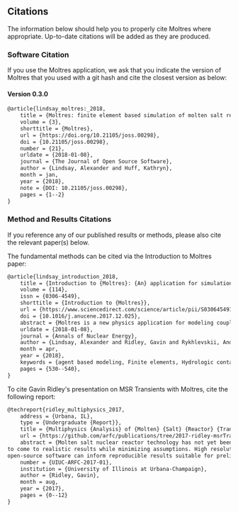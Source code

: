 ## Citations

The information below should help you to properly cite Moltres where appropriate.
Up-to-date citations will be added as they are produced. 

### Software Citation

If you use the Moltres application, we ask that you indicate the version of Moltres that you used with a git hash and cite the closest version as below:


#### Version 0.3.0

```tex
@article{lindsay_moltres:_2018,
    title = {Moltres: finite element based simulation of molten salt reactors},
    volume = {3},
    shorttitle = {Moltres},
    url = {https://doi.org/10.21105/joss.00298},
    doi = {10.21105/joss.00298},
    number = {21},
    urldate = {2018-01-08},
    journal = {The Journal of Open Source Software},
    author = {Lindsay, Alexander and Huff, Kathryn},
    month = jan,
    year = {2018},
    note = {DOI: 10.21105/joss.00298},
    pages = {1--2}
}
```



### Method and Results Citations

If you reference any of our published results or methods, please also cite the
relevant paper(s) below.  

The fundamental methods can be cited via the Introduction to Moltres paper:

```tex
@article{lindsay_introduction_2018,
    title = {Introduction to {Moltres}: {An} application for simulation of {Molten} {Salt} {Reactors}},
    volume = {114},
    issn = {0306-4549},
    shorttitle = {Introduction to {Moltres}},
    url = {https://www.sciencedirect.com/science/article/pii/S0306454917304760},
    doi = {10.1016/j.anucene.2017.12.025},
    abstract = {Moltres is a new physics application for modeling coupled physics in fluid-fuelled, molten salt reactors. This paper describes its neutronics model, thermal hydraulics model, and their coupling in the MOOSE framework. Neutron and precursor equations are implemented using an action system that allows use of an arbitrary number of groups with no change in the input card. Results for many-channel configurations in 2D-axisymmetric and 3D coordinates are presented and compared against other coupled models as well as the Molten Salt Reactor Experiment.},
    urldate = {2018-01-08},
    journal = {Annals of Nuclear Energy},
    author = {Lindsay, Alexander and Ridley, Gavin and Rykhlevskii, Andrei and Huff, Kathryn},
    month = apr,
    year = {2018},
    keywords = {agent based modeling, Finite elements, Hydrologic contaminant transport, Molten Salt Reactors, MOOSE, Multiphysics, nuclear engineering, Nuclear fuel cycle, Object orientation, Parallel computing, Reactor physics, repository, Simulation, Systems analysis},
    pages = {530--540},
}
```

To cite Gavin Ridley's presentation on MSR Transients with Moltres, cite the following report:

```tex
@techreport{ridley_multiphysics_2017,
    address = {Urbana, IL},
    type = {Undergraduate {Report}},
    title = {Multiphysics {Analysis} of {Molten} {Salt} {Reactor} {Transients}},
    url = {https://github.com/arfc/publications/tree/2017-ridley-msrTransients},
    abstract = {Molten salt nuclear reactor technology has not yet been constructed for industrial scale. High fidelity simulation capability of both transients and steady-state behavior must be developed for reactor licensing. The simulations should make use of high performance computing (HPC) in order
to come to realistic results while minimizing assumptions. High resolution simulation of limiting reactor transients using
open-source software can inform reproducible results suitable for preliminary licensing activity. We present example results of the new code.},
    number = {UIUC-ARFC-2017-01},
    institution = {University of Illinois at Urbana-Champaign},
    author = {Ridley, Gavin},
    month = aug,
    year = {2017},
    pages = {0--12}
}
```
